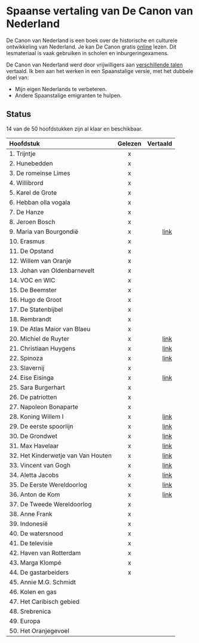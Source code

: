 # Spaanse vertaling van De Canon van Nederland

De Canon van Nederland is een boek over de historische en culturele ontwikkeling van Nederland.
Je kan De Canon gratis [online](https://www.canonvannederland.nl/) lezen. 
Dit lesmateriaal is vaak gebruiken in scholen en inburgeringexamens.

De Canon van Nederland werd door vrijwilligers aan [verschillende talen](https://www.canonvannederland.nl/nl/over) vertaald.
Ik ben aan het werken in een Spaanstalige versie, met het dubbele doel van:

- Mijn eigen Nederlands te verbeteren.
- Andere Spaanstalige emigranten te hulpen.


## Status

14 van de 50 hoofdstukken zijn al klaar en beschikbaar.

| Hoofdstuk                          | Gelezen |   Vertaald |
|:-----------------------------------|:-------:|-----------:|
| 1. Trijntje                        |    x    |            |
| 2. Hunebedden                      |    x    |            |
| 3. De romeinse Limes               |    x    |            |
| 4. Willibrord                      |    x    |            |
| 5. Karel de Grote                  |    x    |            |
| 6. Hebban olla vogala              |    x    |            |
| 7. De Hanze                        |    x    |            |
| 8. Jeroen Bosch                    |    x    |            |
| 9. Maria van Bourgondië            |    x    |  [link][9] |
| 10. Erasmus                        |    x    |            |
| 11. De Opstand                     |    x    |            |
| 12. Willem van Oranje              |    x    |            |
| 13. Johan van Oldenbarnevelt       |    x    |            |
| 14. VOC en WIC                     |    x    |            |
| 15. De Beemster                    |    x    |            |
| 16. Hugo de Groot                  |    x    |            |
| 17. De Statenbijbel                |    x    |            |
| 18. Rembrandt                      |    x    |            |
| 19. De Atlas Maior van Blaeu       |    x    |            |
| 20. Michiel de Ruyter              |    x    | [link][20] |
| 21. Christiaan Huygens             |    x    | [link][21] |
| 22. Spinoza                        |    x    | [link][22] |
| 23. Slavernij                      |    x    |            |
| 24. Eise Eisinga                   |    x    | [link][24] |
| 25. Sara Burgerhart                |    x    |            |
| 26. De patriotten                  |    x    |            |
| 27. Napoleon Bonaparte             |    x    |            |
| 28. Koning Willem I                |    x    | [link][28] |
| 29. De eerste spoorlijn            |    x    | [link][29] |
| 30. De Grondwet                    |    x    | [link][30] |
| 31. Max Havelaar                   |    x    | [link][31] |
| 32. Het Kinderwetje van Van Houten |    x    | [link][32] |
| 33. Vincent van Gogh               |    x    | [link][33] |
| 34. Aletta Jacobs                  |    x    | [link][34] |
| 35. De Eerste Wereldoorlog         |    x    | [link][35] |
| 36. Anton de Kom                   |    x    | [link][36] |
| 37. De Tweede Wereldoorlog         |    x    |            |
| 38. Anne Frank                     |    x    |            |
| 39. Indonesië                      |    x    |            |
| 40. De watersnood                  |    x    |            |
| 41. De televisie                   |    x    |            |
| 42. Haven van Rotterdam            |    x    |            |
| 43. Marga Klompé                   |    x    |            |
| 44. De gastarbeiders               |    x    |            |
| 45. Annie M.G. Schmidt             |         |            |
| 46. Kolen en gas                   |         |            |
| 47. Het Caribisch gebied           |         |            |
| 48. Srebrenica                     |         |            |
| 49. Europa                         |         |            |
| 50. Het Oranjegevoel               |         |            |

[9]: https://docs.google.com/document/d/1SZMG37OMJVQRX_v-ePtZXoFNuYQaZHDcGegHeMwFDx8/edit?usp=sharing
[20]: https://docs.google.com/document/d/1NGgiwcJPkNHLBJVUaGrbtdSLWTJ-RL7KC8sm0iAGKjE/edit?usp=sharing
[21]: https://docs.google.com/document/d/1bfODyGy4emcX7qv2hrUvaI8FFbTjdBhBL-FICsKPVL8/edit?usp=sharing
[22]: https://docs.google.com/document/d/1-th8-3SJ_N5E5yGR4b1mlv0qQ7_qnH7Jgq-R4-dnwNw/edit?usp=sharing
[24]: https://docs.google.com/document/d/1rpgmh7Ljg_reRGQXZvFGoSSb0pQqonzTtPnaD4u9ML8/edit?usp=sharing
[28]: https://docs.google.com/document/d/1rpgmh7Ljg_reRGQXZvFGoSSb0pQqonzTtPnaD4u9ML8/edit?usp=sharing
[29]: https://docs.google.com/document/d/1S3F7pYmSXIBODX-r9JyFrFFJ1eVGw2ga759wQ1GFhKA/edit?usp=sharing
[30]: https://docs.google.com/document/d/1G024D5sai_ay49LZWS7RNE5t3vi9W-uERRCE99-BX-w/edit?usp=sharing
[31]: https://docs.google.com/document/d/1PBcEuJS-FWsnECv4myr3lVazftNS07JZ6DYy6DfwFn4/edit?usp=sharing
[32]: https://docs.google.com/document/d/1iBYLst_Fz54vqzBdmuErK3jl2Gkog3H2bUq-LWHO5qE/edit?usp=sharing
[33]: https://docs.google.com/document/d/1F0EoSgIg7uSmhkQ1r3fcHYso5wJzciwQLSFAMdP83V0/edit?usp=sharing
[34]: https://docs.google.com/document/d/1VwuUP20B8OSiVxi6H8sY_aMDMqbaDBlTFZGlkfcGOJ4/edit?usp=sharing
[35]: https://docs.google.com/document/d/1CmnKwqTyvfpW9WTJovlxV0em0n2rzEtTxPOuZdf9vgQ/edit?usp=sharing
[36]: https://docs.google.com/document/d/1qul_NHpts01ekwFiCfh9r4GzzNpLNMz9XtJgLEzU7qI/edit?usp=sharing
